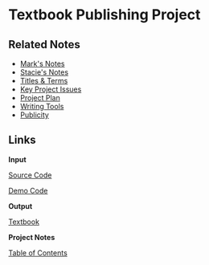 # Textbook Publishing Project


## Related Notes

- [Mark's Notes](MarkNotes.md)
- [Stacie's Notes](StacieNotes.md)
- [Titles & Terms](Titles.md)
- [Key Project Issues](Issues.md)
- [Project Plan](Project.md)
- [Writing Tools](WritingTools.md)
- [Publicity](Publicity.md)



## Links

**Input**

[Source Code](https://github.com/Mark-Seaman/DigitalOcean/tree/main/Documents/shrinking-world.com/bacs350) 

[Demo Code](https://github.com/Mark-Seaman/PythonWebApps)


**Output**

[Textbook](https://seamansguide.com/textbook/index.html) 


**Project Notes**

[Table of Contents](https://github.com/Mark-Seaman/DigitalOcean/blob/main/Documents/shrinking-world.com/bacs350/textbook.md)

